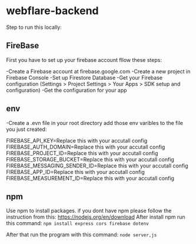 # webflare-backend

Step to run this locally:




## FireBase

First you have to set up your firebase account fllow these steps:

-Create a Firebase account at firebase.google.com
-Create a new project in Firebase Console
-Set up Firestore Database
-Get your Firebase configuration (Settings > Project Settings > Your Apps > SDK setup and configuration)
-Get the configuration for your app

## env

-Create a .evn file in your root directory add those env varibles to the file you just created:

FIREBASE_API_KEY=Replace this with your accutall config
FIREBASE_AUTH_DOMAIN=Replace this with your accutall config
FIREBASE_PROJECT_ID=Replace this with your accutall config
FIREBASE_STORAGE_BUCKET=Replace this with your accutall config
FIREBASE_MESSAGING_SENDER_ID=Replace this with your accutall config
FIREBASE_APP_ID=Replace this with your accutall config
FIREBASE_MEASUREMENT_ID=Replace this with your accutall config


## npm

Use npm to install packages. if you dont have npm please follow the instruction from this: https://nodejs.org/en/download
After install npm run this command:
`npm install express cors firebase dotenv`

After that run the program with this command:
`node server,js`
